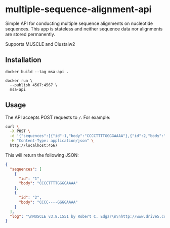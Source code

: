 # multiple-sequence-alignment-api

Simple API for conducting multiple sequence alignments on nucleotide sequences.
This app is stateless and neither sequence data nor alignments are stored
permanently.

Supports MUSCLE and Clustalw2

## Installation

```
docker build --tag msa-api .

docker run \
  --publish 4567:4567 \
  msa-api
```

## Usage

The API accepts POST requests to `/`. For example:

```bash
curl \
  -X POST \
  -d '{"sequences":[{"id":1,"body":"CCCCTTTTGGGGAAAA"},{"id":2,"body":"CCCCGGGGAAAA"}]}' \
  -H "Content-Type: application/json" \
  http://localhost:4567
```

This will return the following JSON:


```json
{
  "sequences": [
    {
      "id": "1",
      "body": "CCCCTTTTGGGGAAAA"
    },
    {
      "id": "2",
      "body": "CCCC----GGGGAAAA"
    }
  ],
  "log": "\nMUSCLE v3.8.1551 by Robert C. Edgar\n\nhttp://www.drive5.com/muscle\nThis software is donated to the public domain.\nPlease cite: Edgar, R.C. Nucleic Acids Res 32(5), 1792-97.\n\nfasta20170203-77773-1usv5rp 2 seqs, lengths min 12, max 16, avg 14\n00:00:00      2 MB(0%)  Iter   1   33.33%  K-mer dist pass 1\r00:00:00      2 MB(0%)  Iter   1  100.00%  K-mer dist pass 1\r\n00:00:00      2 MB(0%)  Iter   1   33.33%  K-mer dist pass 2\r00:00:00      2 MB(0%)  Iter   1  100.00%  K-mer dist pass 2\r\n00:00:00      2 MB(0%)  Iter   1  100.00%  Align node       \r00:00:00      2 MB(0%)  Iter   1  100.00%  Align node\r\n00:00:00      2 MB(0%)  Iter   1   50.00%  Root alignment\r00:00:00      2 MB(0%)  Iter   1  100.00%  Root alignment\r00:00:00      2 MB(0%)  Iter   1  100.00%  Root alignment\r\n"
}
```
